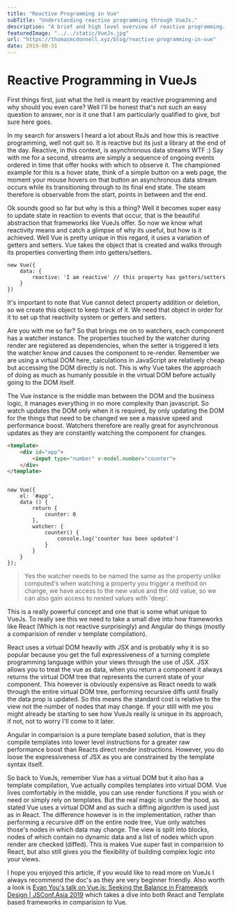 ```yaml
---
title: "Reactive Programming in Vue"
subTitle: "Understanding reactive programming through VueJs."
description: "A brief and high level overview of reactive programming. Supercharge your frontend with VueJs's implementation of asynchronous data streams."
featuredImage: "../../static/VueJs.jpg"
url: "https://thomasmcdonnell.xyz/blog/reactive-programming-in-vue"
date: 2019-08-31
---
```


# Reactive Programming in VueJs


First things first, just what the hell is meant by reactive programming and why should you even care? Well I'll
be honest that's not such an easy question to answer, nor is it one that I am particularly qualified to give, but sure here goes.


In my search for answers I heard a lot about RxJs and how this is reactive programming, well not quit so. It is reactive but
its just a library at the end of the day. Reactive, in this context, is asynchronous data streams WTF :) Say with me for a second,
streams are simply a sequence of ongoing events ordered in time that offer hooks with which to observe it. The championed 
example for this is a hover state, think of a simple button on a web page, the moment your mouse hovers on that button
an asynchronous data stream occurs while its transitioning through to its final end state. The steam therefore is observable 
from the start, points in between and the end.


Ok sounds good so far but why is this a thing? Well it becomes super easy to update state in reaction to events that occur,
that is the beautiful abstraction that frameworks like VueJs offer. So now we know what reactivity means and catch a glimpse 
of why its useful, but how is it achieved. Well Vue is pretty unique in this regard, it uses a variation of getters and setters. 
Vue takes the object that is created and walks through its properties converting them into getters/setters.

```vue
new Vue({
    data: {
        reactive: 'I am reactive' // this property has getters/setters
    }
})
```

It's important to note that Vue cannot detect property addition or deletion, so we create this object to keep track of it. 
We need that object in order for it to set up that reactivity system or getters and setters.


Are you with me so far? So that brings me on to watchers, each component has a watcher instance. The properties touched
by the watcher during render are registered as dependencies, when the setter is triggered it lets the watcher know and causes
the component to re-render. Remember we are using a virtual DOM here, calculations in JavaScript are relatively cheap but 
accessing the DOM directly is not. This is why Vue takes the approach of doing as much as humanly possible in the virtual 
DOM before actually going to the DOM itself.


The Vue instance is the middle man between the DOM and the business logic, it manages everything in no more complexity than javascript.
So watch updates the DOM only when it is required, by only updating the DOM for the things that need to be changed we see a massive speed and performance 
boost. Watchers therefore are really great for asynchronous updates as they are constantly watching the component for changes.

```html
<template>
    <div id="app">
        <input type="number" v-model.number="counter">
    </div>
</template>
```

```vue

new Vue({
    el: '#app',
    data () {
        return {
            counter: 0
        },
        watcher: {
            counter() {
                console.log('counter has been updated')
            }
        }
    }
});
```
> Yes the watcher needs to be named the same as the property unlike computed's when watching a property you trigger a method on change, 
we have access to the new value and the old value, so we can also gain access to nested values with 'deep'.


This is a really powerful concept and one that is some what unique to VueJs. To really see this we need to take a small dive 
into how frameworks like React (Which is not reactive surprisingly) and Angular do things (mostly a comparision of render v template compilation). 


React uses a virtual DOM heavily with JSX and is probably why it is so popular because you get the full expressiveness of a turning complete programming language within
your views through the use of JSX. JSX allows you to treat the vue as data, when you return a component it always returns the 
virtual DOM tree that represents the current state of your component. This however is obviously expensive as React needs to walk through 
the entire virtual DOM tree, performing recursive diffs until finally the data prop is updated. So this means the standard cost 
is relative to the view not the number of nodes that may change. If your still with me you might already be starting to see how VueJs really 
is unique in its approach, if not, not to worry I'll come to it later. 


Angular in comparision is a pure template based solution, that is they compile templates into 
lower level instructions for a greater raw performance boost than Reacts direct render instructions. However, you do loose the 
expressiveness of JSX as you are constrained by the template syntax itself. 


So back to VueJs, remember Vue has a virtual DOM but it also has a template compilation, Vue actually compiles templates into
virtual DOM. Vue lives comfortably in the middle, you can use render functions if you wish or need or simply rely on templates.
But the real magic is under the hood, as stated Vue uses a virtual DOM and as such a diffing algorithm is used just as in React. The 
difference however is in the implementation, rather than performing a recursive diff on the entire node tree, Vue only watches those's nodes in 
which data may change. The view is split into blocks, nodes of which contain no dynamic data and a list of nodes which upon render 
are checked (diffed). This is makes Vue super fast in comparision to React, but also still gives you the flexibility of building complex 
logic into your views. 


I hope you enjoyed this article, if you would like to read more on VueJs I always recommend the doc's as they are very beginner 
friendly. Also worth a look is [Evan You's talk on Vue.js: Seeking the Balance in Framework Design | JSConf.Asia 2019](https://www.youtube.com/watch?v=ANtSWq-zI0s&t=1282s) which takes a
dive into both React and Template based frameworks in comparision to Vue.   
  
